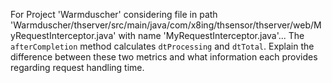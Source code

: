 For Project 'Warmduscher' considering file in path 'Warmduscher/thserver/src/main/java/com/x8ing/thsensor/thserver/web/MyRequestInterceptor.java' with name 'MyRequestInterceptor.java'...
The `afterCompletion` method calculates `dtProcessing` and `dtTotal`. Explain the difference between these two metrics and what information each provides regarding request handling time.